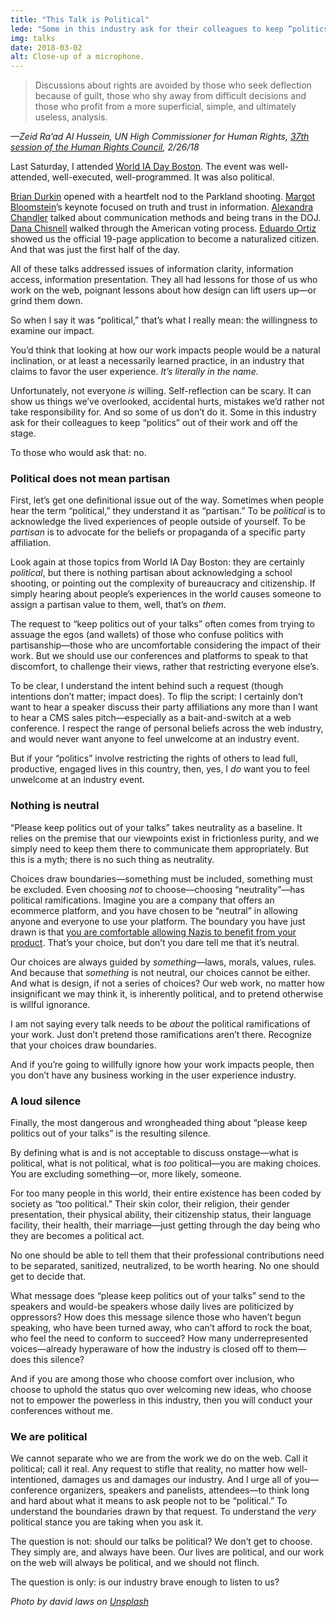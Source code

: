 ```yaml
---
title: "This Talk is Political"
lede: "Some in this industry ask for their colleagues to keep “politics” out of their work and off the stage. To those who would ask that: no."
img: talks
date: 2018-03-02
alt: Close-up of a microphone.
---
```


> Discussions about rights are avoided by those who seek deflection because of guilt, those who shy away from difficult decisions and those who profit from a more superficial, simple, and ultimately useless, analysis.

*—Zeid Ra’ad Al Hussein, UN High Commissioner for Human Rights, [37th session of the Human Rights Council](http://www.ohchr.org/EN/NewsEvents/Pages/DisplayNews.aspx?NewsID=22702&LangID=E), 2/26/18*

Last Saturday, I attended [World IA Day Boston](https://twitter.com/WIADBOS). The event was well-attended, well-executed, well-programmed. It was also political.

[Brian Durkin](https://twitter.com/uXbd) opened with a heartfelt nod to the Parkland shooting. [Margot Bloomstein](https://twitter.com/mbloomstein)’s keynote focused on truth and trust in information. [Alexandra Chandler](https://twitter.com/a_chandler) talked about communication methods and being trans in the DOJ. [Dana Chisnell](https://twitter.com/danachis) walked through the American voting process. [Eduardo Ortiz](https://twitter.com/eduardoortiz) showed us the official 19-page application to become a naturalized citizen. And that was just the first half of the day.

All of these talks addressed issues of information clarity, information access, information presentation. They all had lessons for those of us who work on the web, poignant lessons about how design can lift users up—or grind them down.

So when I say it was “political,” that’s what I really mean: the willingness to examine our impact.

You’d think that looking at how our work impacts people would be a natural inclination, or at least a necessarily learned practice, in an industry that claims to favor the user experience. *It’s literally in the name.*

Unfortunately, not everyone *is* willing. Self-reflection can be scary. It can show us things we’ve overlooked, accidental hurts, mistakes we’d rather not take responsibility for. And so some of us don’t do it. Some in this industry ask for their colleagues to keep “politics” out of their work and off the stage.

To those who would ask that: no.

### Political does not mean partisan

First, let’s get one definitional issue out of the way. Sometimes when people hear the term “political,” they understand it as “partisan.” To be *political* is to acknowledge the lived experiences of people outside of yourself. To be *partisan* is to advocate for the beliefs or propaganda of a specific party affiliation.

Look again at those topics from World IA Day Boston: they are certainly *political*, but there is nothing partisan about acknowledging a school shooting, or pointing out the complexity of bureaucracy and citizenship. If simply hearing about people’s experiences in the world causes someone to assign a partisan value to them, well, that’s on *them*.

The request to “keep politics out of your talks” often comes from trying to assuage the egos (and wallets) of those who confuse politics with partisanship—those who are uncomfortable considering the impact of their work. But we should use our conferences and platforms to speak to that discomfort, to challenge their views, rather that restricting everyone else’s.

To be clear, I understand the intent behind such a request (though intentions don’t matter; impact does). To flip the script: I certainly don’t want to hear a speaker discuss their party affiliations any more than I want to hear a CMS sales pitch—especially as a bait-and-switch at a web conference. I respect the range of personal beliefs across the web industry, and would never want anyone to feel unwelcome at an industry event.

But if your “politics” involve restricting the rights of others to lead full, productive, engaged lives in this country, then, yes, I *do* want you to feel unwelcome at an industry event.

### Nothing is neutral

“Please keep politics out of your talks” takes neutrality as a baseline. It relies on the premise that our viewpoints exist in frictionless purity, and we simply need to keep them there to communicate them appropriately. But this is a myth; there is no such thing as neutrality.

Choices draw boundaries—something must be included, something must be excluded. Even choosing *not* to choose—choosing “neutrality”—has political ramifications. Imagine you are a company that offers an ecommerce platform, and you have chosen to be “neutral” in allowing anyone and everyone to use your platform. The boundary you have just drawn is that [you are comfortable allowing Nazis to benefit from your product](https://www.inc.com/sonya-mann/trump-shopify/breitbart.html). That’s your choice, but don’t you dare tell me that it’s neutral.

Our choices are always guided by *something*—laws, morals, values, rules. And because that *something* is not neutral, our choices cannot be either. And what is design, if not a series of choices? Our web work, no matter how insignificant we may think it, is inherently political, and to pretend otherwise is willful ignorance.

I am not saying every talk needs to be *about* the political ramifications of your work. Just don’t pretend those ramifications aren’t there. Recognize that your choices draw boundaries.

And if you’re going to willfully ignore how your work impacts people, then you don’t have any business working in the user experience industry.

### A loud silence

Finally, the most dangerous and wrongheaded thing about “please keep politics out of your talks” is the resulting silence.

By defining what is and is not acceptable to discuss onstage—what is political, what is not political, what is *too* political—you are making choices. You are excluding something—or, more likely, someone.

For too many people in this world, their entire existence has been coded by society as “too political.” Their skin color, their religion, their gender presentation, their physical ability, their citizenship status, their language facility, their health, their marriage—just getting through the day being who they are becomes a political act.

No one should be able to tell them that their professional contributions need to be separated, sanitized, neutralized, to be worth hearing. No one should get to decide that.

What message does “please keep politics out of your talks” send to the speakers and would-be speakers whose daily lives are politicized by oppressors? How does this message silence those who haven’t begun speaking, who have been turned away, who can’t afford to rock the boat, who feel the need to conform to succeed? How many underrepresented voices—already hyperaware of how the industry is closed off to them—does this silence?

And if you are among those who choose comfort over inclusion, who choose to uphold the status quo over welcoming new ideas, who choose not to empower the powerless in this industry, then you will conduct your conferences without me.

### We are political

We cannot separate who we are from the work we do on the web. Call it political; call it real. Any request to stifle that reality, no matter how well-intentioned, damages us and damages our industry. And I urge all of you—conference organizers, speakers and panelists, attendees—to think long and hard about what it means to ask people not to be “political.” To understand the boundaries drawn by that request. To understand the *very* political stance you are taking when you ask it.

The question is not: should our talks be political? We don’t get to choose. They simply are, and always have been. Our lives are political, and our work on the web will always be political, and we should not flinch.

The question is only: is our industry brave enough to listen to us?

*Photo by david laws on [Unsplash](https://unsplash.com/)*